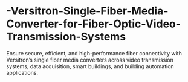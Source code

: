 # -Versitron-Single-Fiber-Media-Converter-for-Fiber-Optic-Video-Transmission-Systems
Ensure secure, efficient, and high-performance fiber connectivity with Versitron’s single fiber media converters across video transmission systems, data acquisition, smart buildings, and building automation applications.
